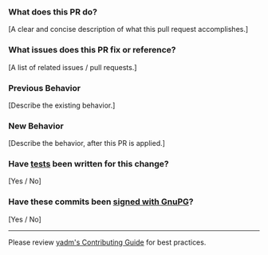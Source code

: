 ### What does this PR do?

[A clear and concise description of what this pull request accomplishes.]

### What issues does this PR fix or reference?

<!--
Be sure to preface the issue/PR numbers with a "#".
-->
[A list of related issues / pull requests.]

### Previous Behavior

[Describe the existing behavior.]

### New Behavior

[Describe the behavior, after this PR is applied.]

### Have [tests][1] been written for this change?

[Yes / No]

### Have these commits been [signed with GnuPG][2]?

[Yes / No]

---

Please review [yadm's Contributing Guide][3] for best practices.

[1]: https://github.com/TheLocehiliosan/yadm/blob/master/.github/CONTRIBUTING.md#test-conventions
[2]: https://help.github.com/en/articles/signing-commits
[3]: https://github.com/TheLocehiliosan/yadm/blob/master/.github/CONTRIBUTING.md
